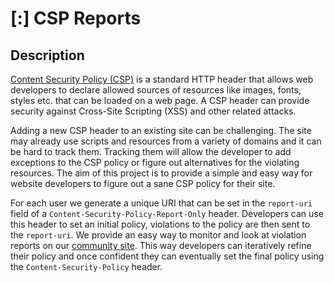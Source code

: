 # [:] CSP Reports

## Description

[Content Security Policy (CSP)](https://en.wikipedia.org/wiki/Content_Security_Policy) is a standard HTTP header that allows web developers to declare allowed sources of resources like images, fonts, styles etc. that can be loaded on a web page. A CSP header can provide security against Cross-Site Scripting (XSS) and other related attacks.

Adding a new CSP header to an existing site can be challenging. The site may already use scripts and resources from a variety of domains and it can be hard to track them. Tracking them will allow the developer to add exceptions to the CSP policy or figure out alternatives for the violating resources. The aim of this project is to provide a simple and easy way for website developers to figure out a sane CSP policy for their site.

For each user we generate a unique URI that can be set in the `report-uri` field of a `Content-Security-Policy-Report-Only` header. Developers can use this header to set an initial policy, violations to the policy are then sent to the `report-uri`. We provide an easy way to monitor and look at violation reports on our [community site](https://open.srcclr.com). This way developers can iteratively refine their policy and once confident they can eventually set the final policy using the `Content-Security-Policy` header.



